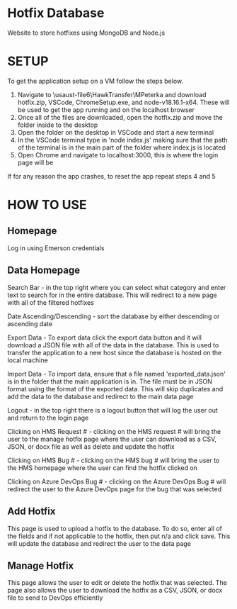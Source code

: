 # Hotfix Database
Website to store hotfixes using MongoDB and Node.js

# SETUP

To get the application setup on a VM follow the steps below.
1. Navigate to \\usaust-file6\HawkTransfer\MPeterka and download hotfix.zip, VSCode, ChromeSetup.exe, and node-v18.16.1-x64. These will be used to get the app running and on the localhost browser
2. Once all of the files are downloaded, open the hotfix.zip and move the folder inside to the desktop
3. Open the folder on the desktop in VSCode and start a new terminal
4. In the VSCode terminal type in 'node index.js' making sure that the path of the terminal is in the main part of the folder where index.js is located
5. Open Chrome and navigate to localhost:3000, this is where the login page will be

If for any reason the app crashes, to reset the app repeat steps 4 and 5


# HOW TO USE


Homepage
------------------------------------------------------------------------------------------------------------------------------------------------------------------------------------------------------------------------------
  
Log in using Emerson credentials
  
  
Data Homepage
------------------------------------------------------------------------------------------------------------------------------------------------------------------------------------------------------------------------------
  
Search Bar - in the top right where you can select what category and enter text to search for in the entire database. This will redirect to a new page with all of the filtered hotfixes
  
Date Ascending/Descending - sort the database by either descending or ascending date
  
Export Data - To export data click the export data button and it will download a JSON file with all of the data in the database. This is used to transfer the application to a new host since the database is hosted on the local machine
  
Import Data - To import data, ensure that a file named 'exported_data.json' is in the folder that the main application is in. The file must be in JSON format using the format of the exported data. This will skip     duplicates and add the data to the database and redirect to the main data page
  
Logout - in the top right there is a logout button that will log the user out and return to the login page
  
Clicking on HMS Request # - clicking on the HMS request # will bring the user to the manage hotfix page where the user can download as a CSV, JSON, or docx file as well as delete and update the hotfix
  
Clicking on HMS Bug # - clicking on the HMS bug # will bring the user to the HMS homepage where the user can find the hotfix clicked on
  
Clicking on Azure DevOps Bug # - clicking on the Azure DevOps Bug # will redirect the user to the Azure DevOps page for the bug that was selected
    
    
Add Hotfix
------------------------------------------------------------------------------------------------------------------------------------------------------------------------------------------------------------------------------
  
This page is used to upload a hotfix to the database. To do so, enter all of the fields and if not applicable to the hotfix, then put n/a and click save. This will update the database and redirect the user to the data page
  

Manage Hotfix
------------------------------------------------------------------------------------------------------------------------------------------------------------------------------------------------------------------------------

This page allows the user to edit or delete the hotfix that was selected. The page also allows the user to download the hotfix as a CSV, JSON, or docx file to send to DevOps efficiently
